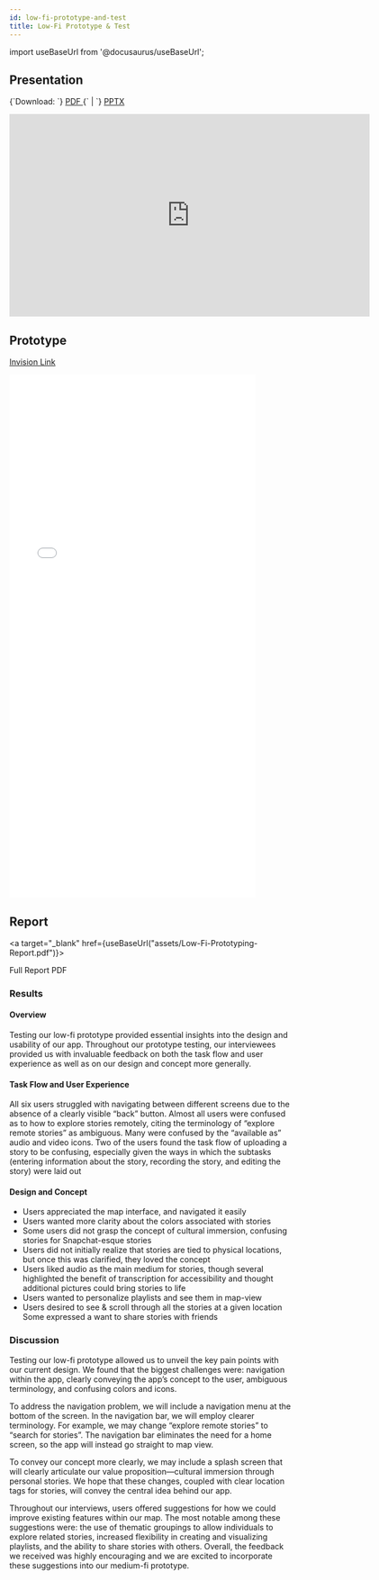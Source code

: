```yaml
---
id: low-fi-prototype-and-test
title: Low-Fi Prototype & Test
---
```


import useBaseUrl from '@docusaurus/useBaseUrl';

## Presentation

<p>
  {`Download: `}
  <a
    target="_blank"
    href={useBaseUrl("assets/Low-Fi-Protoype-Presentation.pdf")}>
    PDF
  </a>
  {` | `}
  <a
    target="_blank"
    href={useBaseUrl("assets/Assignment-5-Low-Fi-Protoype.pptx")}>
    PPTX
  </a>
</p>

<iframe src="https://docs.google.com/presentation/d/e/2PACX-1vS4NAJI6osZnsooTJId4jA413wpAUjr4-DZCwFNh63XvdwuxbiXcs0pcRNGgkCehYc737pRbBOLTXtY/embed?start=false&loop=false&delayms=60000" frameborder="0" width="640" height="360" allowfullscreen="true" mozallowfullscreen="true" webkitallowfullscreen="true"></iframe>

## Prototype

[Invision Link](https://invis.io/AP105Q3ADW7G)

<iframe width="438" height="930" src="//invis.io/K3105Q3BQ5TN" frameborder="0" allowfullscreen></iframe>

## Report

<a
  target="_blank"
  href={useBaseUrl("assets/Low-Fi-Prototyping-Report.pdf")}>

  Full Report PDF

</a>

### Results

#### Overview

Testing our low-fi prototype provided essential insights into the design and usability of our app. Throughout our prototype testing, our interviewees provided us with invaluable feedback on both the task flow and user experience as well as on our design and concept more generally. 

#### Task Flow and User Experience

All six users struggled with navigating between different screens due to the absence of a clearly visible “back” button. Almost all users were confused as to how to explore stories remotely, citing the terminology of “explore remote stories” as ambiguous. Many were confused by the “available as” audio and video icons. Two of the users found the task flow of uploading a story to be confusing, especially given the ways in which the subtasks (entering information about the story, recording the story, and editing the story) were laid out

#### Design and Concept

* Users appreciated the map interface, and navigated it easily
* Users wanted more clarity about the colors associated with stories
* Some users did not grasp the concept of cultural immersion, confusing stories for Snapchat-esque stories
* Users did not initially realize that stories are tied to physical locations, but once this was clarified, they loved the concept
* Users liked audio as the main medium for stories, though several highlighted the benefit of transcription for accessibility and thought additional  pictures could bring stories to life
* Users wanted to personalize playlists and see them in map-view
* Users desired to see & scroll through all the stories at a given location
Some expressed a want to share stories with friends 


### Discussion

Testing our low-fi prototype allowed us to unveil the key pain points with our current design. We found that the biggest challenges were: navigation within the app, clearly conveying the app’s concept to the user, ambiguous terminology, and confusing colors and icons. 

To address the navigation problem, we will include a navigation menu at the bottom of the screen. In the navigation bar, we will employ clearer terminology. For example, we may change “explore remote stories” to “search for stories”. The navigation bar eliminates the need for a home screen, so the app will instead go straight to map view.

To convey our concept more clearly, we may include a splash screen that will clearly articulate our value proposition—cultural immersion through personal stories. We hope that these changes, coupled with clear location tags for stories, will convey the central idea behind our app. 

Throughout our interviews, users offered suggestions for how we could improve existing features within our map. The most notable among these suggestions were: the use of thematic groupings to allow individuals to explore related stories, increased flexibility in creating and visualizing playlists, and the ability to share stories with others. Overall, the feedback we received was highly encouraging and we are excited to incorporate these suggestions into our medium-fi prototype.
